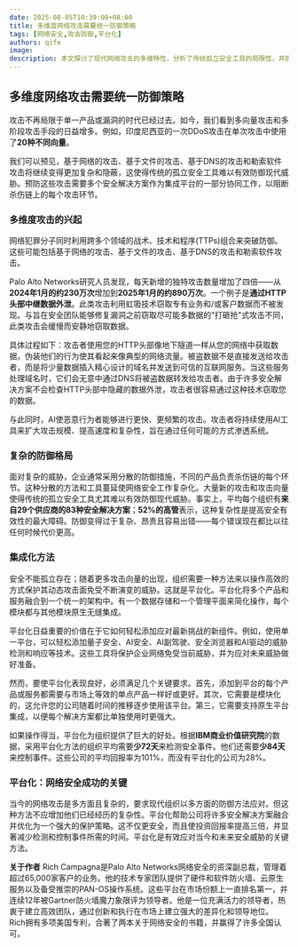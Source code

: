 ```yaml
---
date: 2025-08-05T10:39:00+08:00
title: 多维度网络攻击需要统一防御策略
tags: [网络安全,攻击防御,平台化]
authors: qife
image: 
description: 本文探讨了现代网络攻击的多维特性，分析了传统孤立安全工具的局限性，并提出了通过平台化整合安全解决方案来应对复杂威胁的有效方法。文章详细介绍了HTTP头部数据窃取等新型攻击技术，以及平台化架构如何提升检测和响应效率。
---
```


## 多维度网络攻击需要统一防御策略

攻击不再局限于单一产品或漏洞的时代已经过去。如今，我们看到多向量攻击和多阶段攻击手段的日益增多。例如，印度尼西亚的一次DDoS攻击在单次攻击中使用了**20种不同向量**。

我们可以预见，基于网络的攻击、基于文件的攻击、基于DNS的攻击和勒索软件攻击将继续变得更加复杂和隐蔽，这使得传统的孤立安全工具难以有效防御现代威胁。预防这些攻击需要多个安全解决方案作为集成平台的一部分协同工作，以阻断杀伤链上的每个攻击环节。

### 多维度攻击的兴起

网络犯罪分子同时利用跨多个领域的战术、技术和程序(TTPs)组合来突破防御。这些可能包括基于网络的攻击、基于文件的攻击、基于DNS的攻击和勒索软件攻击。

Palo Alto Networks研究人员发现，每天新增的独特攻击数量增加了四倍——从**2024年1月的约230万次**增加到**2025年1月的约890万次**。一个例子是**通过HTTP头部中继数据外泄**。此类攻击利用虹吸技术窃取专有业务和/或客户数据而不被发现。与旨在安全团队能够修复漏洞之前窃取尽可能多数据的"打砸抢"式攻击不同，此类攻击会缓慢而安静地窃取数据。

具体过程如下：攻击者使用您的HTTP头部像地下隧道一样从您的网络中获取数据，伪装他们的行为使其看起来像典型的网络流量。被盗数据不是直接发送给攻击者，而是将少量数据插入精心设计的域名并发送到可信的互联网服务。当这些服务处理域名时，它们会无意中通过DNS将被盗数据转发给攻击者。由于许多安全解决方案不会检查HTTP头部中隐藏的数据外泄，攻击者很容易通过这种技术窃取您的数据。

与此同时，AI使恶意行为者能够进行更快、更频繁的攻击。攻击者将持续使用AI工具来扩大攻击规模、提高速度和复杂性，旨在通过任何可能的方式渗透系统。

### 复杂的防御格局

面对复杂的威胁，企业通常采用分散的防御措施，不同的产品负责杀伤链的每个环节。这种分散的方法和工具蔓延使网络安全工作复杂化。大量新的攻击和攻击向量使得传统的孤立安全工具尤其难以有效防御现代威胁。事实上，平均每个组织有**来自29个供应商的83种安全解决方案**；**52%的高管**表示，这种复杂性是提高安全有效性的最大障碍。防御变得过于复杂、昂贵且容易出错——每个错误现在都比以往任何时候代价更高。

### 集成化方法

安全不能孤立存在；随着更多攻击向量的出现，组织需要一种方法来以操作高效的方式保护其动态攻击面免受不断演变的威胁。这就是平台化。平台化将多个产品和服务融合到一个统一的架构中。有一个数据存储和一个管理平面来简化操作，每个模块都与其他模块原生无缝集成。

平台化日益重要的价值在于它如何轻松添加应对最新挑战的新组件。例如，使用单一平台，可以轻松添加量子安全、AI安全、AI副驾驶、安全浏览器和AI驱动的威胁检测和响应等技术。这些工具将保护企业网络免受当前威胁，并为应对未来威胁做好准备。

然而，要使平台化表现良好，必须满足几个关键要求。首先，添加到平台的每个产品或服务都需要与市场上等效的单点产品一样好或更好。其次，它需要是模块化的，这允许您的公司随着时间的推移逐步使用该平台。第三，它需要支持原生平台集成，以便每个解决方案都比单独使用时更强大。

如果操作得当，平台化为组织提供了巨大的好处。根据**IBM商业价值研究院**的数据，采用平台化方法的组织平均需要**少72天**来检测安全事件。他们还需要**少84天**来控制事件。这些公司的平均回报率为101%，而没有平台化的公司为28%。

### 平台化：网络安全成功的关键

当今的网络攻击是多方面且复杂的，要求现代组织以多方面的防御方法应对。但这种方法不应增加他们已经经历的复杂性。平台化帮助公司将许多安全解决方案融合并优化为一个强大的保护策略。这不仅更安全，而且使投资回报率提高三倍，并显著减少检测和控制事件所需的时间。平台化是有效应对当今和未来安全威胁的关键方法。

**关于作者**
Rich Campagna是Palo Alto Networks网络安全的资深副总裁，管理着超过65,000家客户的业务。他的技术专家团队提供了硬件和软件防火墙、云原生服务以及备受推崇的PAN-OS操作系统。这些平台在市场份额上一直排名第一，并连续12年被Gartner防火墙魔力象限评为领导者。他是一位充满活力的领导者，热衷于建立高效团队，通过创新和执行在市场上建立强大的差异化和领导地位。Rich拥有多项美国专利，合著了两本关于网络安全的书籍，并赢得了许多全国认可。
